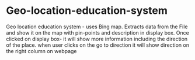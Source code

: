 # Geo-location-education-system
Geo location education system - uses Bing map. Extracts data from the File and show it on the map with pin-points and description in display box. Once clicked on display box- it will show  more information including the direction of the place. when user clicks on the go to direction it will show direction on the right column on webpage
